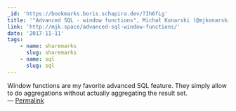 ```yaml
---
_id: 'https://bookmarks.boris.schapira.dev/?Ih6fLg'
title: '"Advanced SQL - window functions", Michał Konarski (@mjkonarski)'
link: 'http://mjk.space/advanced-sql-window-functions/'
date: '2017-11-11'
tags:
    - name: sharemarks
      slug: sharemarks
    - name: sql
      slug: sql
---
```


Window functions are my favorite advanced SQL feature. They simply allow to do
aggregations without actually aggregating the result set. <br>&#8212;
<a href="https://bookmarks.boris.schapira.dev/?Ih6fLg" title="Permalink">Permalink</a>
